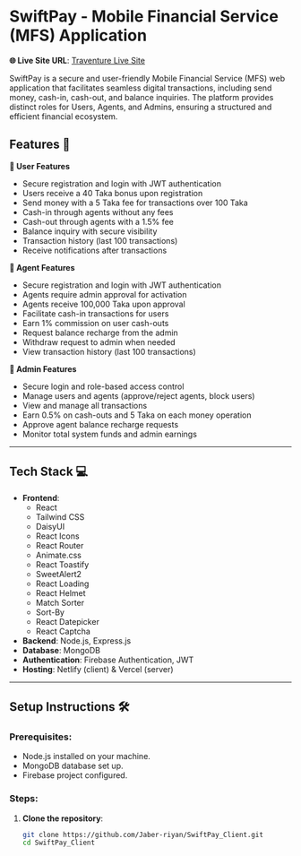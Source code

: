 # SwiftPay - Mobile Financial Service (MFS) Application

**🌐 Live Site URL**: [Traventure Live Site](https://swifftpay.netlify.app/)

SwiftPay is a secure and user-friendly Mobile Financial Service (MFS) web application that facilitates seamless digital transactions, including send money, cash-in, cash-out, and balance inquiries. The platform provides distinct roles for Users, Agents, and Admins, ensuring a structured and efficient financial ecosystem.

## Features 🚀

**🔹 User Features**

  - Secure registration and login with JWT authentication
  - Users receive a 40 Taka bonus upon registration
  - Send money with a 5 Taka fee for transactions over 100 Taka
  - Cash-in through agents without any fees
  - Cash-out through agents with a 1.5% fee
  - Balance inquiry with secure visibility
  - Transaction history (last 100 transactions)
  - Receive notifications after transactions

**🔹 Agent Features**

  - Secure registration and login with JWT authentication
  - Agents require admin approval for activation
  - Agents receive 100,000 Taka upon approval
  - Facilitate cash-in transactions for users
  - Earn 1% commission on user cash-outs
  - Request balance recharge from the admin
  - Withdraw request to admin when needed
  - View transaction history (last 100 transactions)

**🔹 Admin Features**

  - Secure login and role-based access control
  - Manage users and agents (approve/reject agents, block users)
  - View and manage all transactions
  - Earn 0.5% on cash-outs and 5 Taka on each money operation
  - Approve agent balance recharge requests
  - Monitor total system funds and admin earnings

---

## Tech Stack 💻

- **Frontend**:
  - React
  - Tailwind CSS
  - DaisyUI
  - React Icons
  - React Router
  - Animate.css
  - React Toastify
  - SweetAlert2
  - React Loading
  - React Helmet
  - Match Sorter
  - Sort-By
  - React Datepicker
  - React Captcha
- **Backend**: Node.js, Express.js
- **Database**: MongoDB
- **Authentication**: Firebase Authentication, JWT
- **Hosting**: Netlify (client) & Vercel (server)

---

## Setup Instructions 🛠️

### Prerequisites:

- Node.js installed on your machine.
- MongoDB database set up.
- Firebase project configured.

### Steps:

1. **Clone the repository**:
   ```bash
   git clone https://github.com/Jaber-riyan/SwiftPay_Client.git
   cd SwiftPay_Client
   ```

